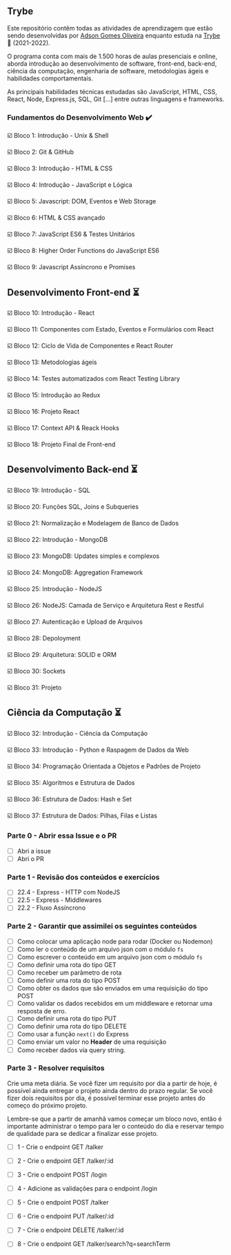 ## Trybe

Este repositório contêm todas as atividades de aprendizagem que estão sendo desenvolvidas por [Adson Gomes Oliveira](https://www.linkedin.com/in/adson-gomes-oliveira/) enquanto estuda na [Trybe](https://www.betrybe.com/) :rocket: (2021-2022).

O programa conta com mais de 1.500 horas de aulas presenciais e online, aborda introdução ao desenvolvimento de software, front-end, back-end, ciência da computação, engenharia de software, metodologias ágeis e habilidades comportamentais.

As principais habilidades técnicas estudadas são JavaScript, HTML, CSS, React, Node, Express.js, SQL, Git [...] entre outras linguagens e frameworks.

### Fundamentos do Desenvolvimento Web ✔️

:ballot_box_with_check: Bloco 1: Introdução - Unix & Shell

:ballot_box_with_check: Bloco 2: Git & GitHub

:ballot_box_with_check: Bloco 3: Introdução - HTML & CSS

:ballot_box_with_check: Bloco 4: Introdução - JavaScript e Lógica

:ballot_box_with_check: Bloco 5: Javascript: DOM, Eventos e Web Storage

:ballot_box_with_check: Bloco 6: HTML & CSS avançado

:ballot_box_with_check: Bloco 7: JavaScript ES6 & Testes Unitários

:ballot_box_with_check: Bloco 8: Higher Order Functions do JavaScript ES6

:ballot_box_with_check: Bloco 9: Javascript Assíncrono e Promises

## Desenvolvimento Front-end :hourglass_flowing_sand:

:ballot_box_with_check: Bloco 10: Introdução - React

:ballot_box_with_check: Bloco 11: Componentes com Estado, Eventos e Formulários com React

:ballot_box_with_check: Bloco 12: Ciclo de Vida de Componentes e React Router

:ballot_box_with_check: Bloco 13: Metodologias ágeis

:ballot_box_with_check: Bloco 14: Testes automatizados com React Testing Library

:ballot_box_with_check: Bloco 15: Introdução ao Redux

:ballot_box_with_check: Bloco 16: Projeto React

:ballot_box_with_check: Bloco 17: Context API & Reack Hooks

:ballot_box_with_check: Bloco 18: Projeto Final de Front-end

## Desenvolvimento Back-end :hourglass_flowing_sand:

:ballot_box_with_check: Bloco 19: Introdução - SQL

:ballot_box_with_check: Bloco 20: Funções SQL, Joins e Subqueries

:ballot_box_with_check: Bloco 21: Normalização e Modelagem de Banco de Dados

:ballot_box_with_check: Bloco 22: Introdução - MongoDB

:ballot_box_with_check: Bloco 23: MongoDB: Updates simples e complexos

:ballot_box_with_check: Bloco 24: MongoDB: Aggregation Framework

:ballot_box_with_check: Bloco 25: Introdução - NodeJS

:ballot_box_with_check: Bloco 26: NodeJS: Camada de Serviço e Arquitetura Rest e Restful

:ballot_box_with_check: Bloco 27: Autenticação e Upload de Arquivos

:ballot_box_with_check: Bloco 28: Depoloyment

:ballot_box_with_check: Bloco 29: Arquitetura: SOLID e ORM

:ballot_box_with_check: Bloco 30: Sockets

:ballot_box_with_check: Bloco 31: Projeto

## Ciência da Computação :hourglass_flowing_sand:

:ballot_box_with_check: Bloco 32: Introdução - Ciência da Computação

:ballot_box_with_check: Bloco 33: Introdução - Python e Raspagem de Dados da Web

:ballot_box_with_check: Bloco 34: Programação Orientada a Objetos e Padrões de Projeto

:ballot_box_with_check: Bloco 35: Algoritmos e Estrutura de Dados

:ballot_box_with_check: Bloco 36: Estrutura de Dados: Hash e Set

:ballot_box_with_check: Bloco 37: Estrutura de Dados: Pilhas, Filas e Listas


### Parte 0 - Abrir essa Issue e o PR

- [ ] Abri a issue
- [ ] Abri o PR

### Parte 1 - Revisão dos conteúdos e exercícios

- [ ] 22.4 - Express - HTTP com NodeJS
- [ ] 22.5 - Express - Middlewares
- [ ] 22.2 - Fluxo Assíncrono

### Parte 2 - Garantir que assimilei os seguintes conteúdos

- [ ] Como colocar uma aplicação node para rodar (Docker ou Nodemon)
- [ ] Como ler o conteúdo de um arquivo json com o módulo `fs`
- [ ] Como escrever o conteúdo em um arquivo json com o módulo `fs`
- [ ] Como definir uma rota do tipo GET 
- [ ] Como receber um parâmetro de rota
- [ ] Como definir uma rota do tipo POST
- [ ] Como obter os dados que são enviados em uma requisição do tipo POST
- [ ] Como validar os dados recebidos em um middleware e retornar uma resposta de erro.
- [ ] Como definir uma rota do tipo PUT
- [ ] Como definir uma rota do tipo DELETE
- [ ] Como usar a função `next()` do Express
- [ ] Como enviar um valor no **Header** de uma requisição
- [ ] Como receber dados via query string.

### Parte 3 - Resolver requisitos

Crie uma meta diária. Se você fizer um requisito por dia a partir de hoje, é possível ainda entregar o projeto ainda dentro do prazo regular. Se você fizer dois requisitos por dia, é possível terminar esse projeto antes do começo do próximo projeto.

Lembre-se que a partir de amanhã vamos começar um bloco novo, então é importante administrar o tempo para ler o conteúdo do dia e reservar tempo de qualidade para se dedicar a finalizar esse projeto.

- [ ] 1 - Crie o endpoint GET /talker
- [ ] 2 - Crie o endpoint GET /talker/:id
- [ ] 3 - Crie o endpoint POST /login
- [ ] 4 - Adicione as validações para o endpoint /login
- [ ] 5 - Crie o endpoint POST /talker
- [ ] 6 - Crie o endpoint PUT /talker/:id
- [ ] 7 - Crie o endpoint DELETE /talker/:id
- [ ] 8 - Crie o endpoint GET /talker/search?q=searchTerm




